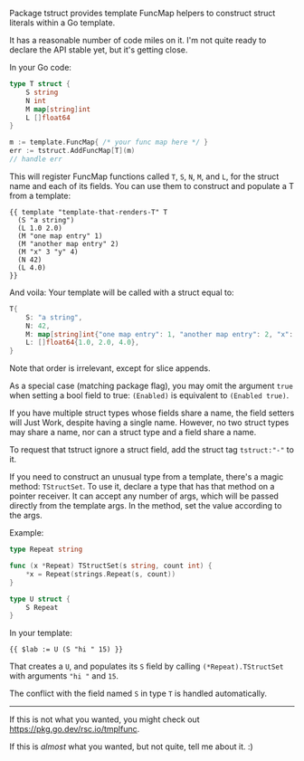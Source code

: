 Package tstruct provides template FuncMap helpers to construct struct literals within a Go template.

It has a reasonable number of code miles on it.
I'm not quite ready to declare the API stable yet, but it's getting close.

In your Go code:

```go
type T struct {
    S string
    N int
    M map[string]int
    L []float64
}

m := template.FuncMap{ /* your func map here */ }
err := tstruct.AddFuncMap[T](m)
// handle err
```

This will register FuncMap functions called `T`, `S`, `N`, `M`, and `L`, for the struct name and each of its fields. You can use them to construct and populate a T from a template:

```
{{ template "template-that-renders-T" T
  (S "a string")
  (L 1.0 2.0)
  (M "one map entry" 1)
  (M "another map entry" 2)
  (M "x" 3 "y" 4)
  (N 42)
  (L 4.0)
}}
```

And voila: Your template will be called with a struct equal to:

```go
T{
    S: "a string",
    N: 42,
    M: map[string]int{"one map entry": 1, "another map entry": 2, "x": 3, "y": 4},
    L: []float64{1.0, 2.0, 4.0},
}
```

Note that order is irrelevant, except for slice appends.

As a special case (matching package flag), you may omit the argument `true` when setting a bool field to true: `(Enabled)` is equivalent to `(Enabled true)`.

If you have multiple struct types whose fields share a name, the field setters will Just Work, despite having a single name. However, no two struct types may share a name, nor can a struct type and a field share a name.

To request that tstruct ignore a struct field, add the struct tag `tstruct:"-"` to it.

If you need to construct an unusual type from a template, there's a magic method: `TStructSet`. To use it, declare a type that has that method on a pointer receiver. It can accept any number of args, which will be passed directly from the template args. In the method, set the value according to the args.

Example:

```go
type Repeat string

func (x *Repeat) TStructSet(s string, count int) {
	*x = Repeat(strings.Repeat(s, count))
}

type U struct {
    S Repeat
}
```

In your template:

```
{{ $lab := U (S "hi " 15) }}
```

That creates a `U`, and populates its `S` field by calling `(*Repeat).TStructSet` with arguments `"hi "` and `15`.

The conflict with the field named `S` in type `T` is handled automatically.

---

If this is not what you wanted, you might check out https://pkg.go.dev/rsc.io/tmplfunc.

If this is _almost_ what you wanted, but not quite, tell me about it. :)
